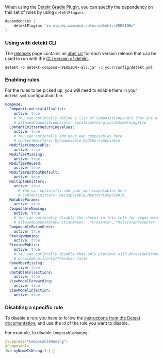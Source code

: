When using the [Detekt Gradle Plugin](https://detekt.dev/docs/gettingstarted/gradle), you can specify the dependency on this set of rules by using `detektPlugins`.

```groovy
dependencies {
    detektPlugins "io.nlopez.compose.rules:detekt:<VERSION>"
}
```

### Using with detekt CLI

The [releases](https://github.com/mrmans0n/compose-rules/releases) page contains an [uber jar](https://stackoverflow.com/questions/11947037/what-is-an-uber-jar) for each version release that can be used to run with the [CLI version of detekt](https://detekt.dev/docs/gettingstarted/cli).

```shell
detekt -p detekt-compose-<VERSION>-all.jar -c your/config/detekt.yml
```

### Enabling rules

For the rules to be picked up, you will need to enable them in your `detekt.yml` configuration file.

```yaml
Compose:
  CompositionLocalAllowlist:
    active: true
    # You can optionally define a list of CompositionLocals that are allowed here
    # allowedCompositionLocals: LocalSomething,LocalSomethingElse
  ContentEmitterReturningValues:
    active: true
    # You can optionally add your own composables here
    # contentEmitters: MyComposable,MyOtherComposable
  ModifierComposable:
    active: true
  ModifierMissing:
    active: true
  ModifierReused:
    active: true
  ModifierWithoutDefault:
    active: true
  MultipleEmitters:
    active: true
      # You can optionally add your own composables here
      # contentEmitters: MyComposable,MyOtherComposable
  MutableParams:
    active: true
  ComposableNaming:
    active: true
    # You can optionally disable the checks in this rule for regex matches against the composable name (e.g. molecule presenters)
    # allowedComposableFunctionNames: .*Presenter,.*MoleculePresenter
  ComposableParamOrder:
    active: true
  PreviewNaming:
    active: true
  PreviewPublic:
    active: true
    # You can optionally disable that only previews with @PreviewParameter are flagged
    # previewPublicOnlyIfParams: false
  RememberMissing:
    active: true
  UnstableCollections:
    active: true
  ViewModelForwarding:
    active: true
  ViewModelInjection:
    active: true
```

### Disabling a specific rule

To disable a rule you have to follow the [instructions from the Detekt documentation](https://detekt.dev/docs/introduction/suppressing-rules), and use the id of the rule you want to disable.

For example, to disable `ComposableNaming`:

```kotlin
@Suppress("ComposableNaming")
@Composable
fun myNameIsWrong() { }
```

